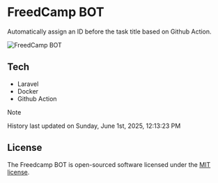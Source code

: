 # FreedCamp BOT

Automatically assign an ID before the task title based on Github Action.

![FreedCamp BOT](https://repository-images.githubusercontent.com/737932867/7d34798b-2680-471c-b089-a78a718d3d6a)

## Tech

- Laravel
- Docker
- Github Action

> [!NOTE]  
> History last updated on Sunday, June 1st, 2025, 12:13:23 PM

## License

The Freedcamp BOT is open-sourced software licensed under the [MIT license](https://opensource.org/licenses/MIT).
